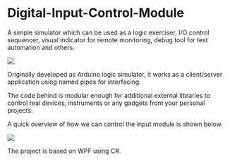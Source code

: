 # Digital-Input-Control-Module


A simple simulator which can be used as a logic exerciser, I/O control sequencer, visual indicator for remote monitoring, debug tool for test automation and others.

![](https://github.com/EdoLabWorks/xedo-imgs/blob/master/IOContolModule.png)

Originally developed as Arduino logic simulator, it works as a client/server application using named pipes for interfacing.

The code behind is modular enough for additional external libraries to control real devices, instruments or any gadgets from your personal projects.

A quick overview of how we can control the input module is shown below.

![](https://github.com/EdoLabWorks/xedo-imgs/blob/master/IOModuleOverview.png)

The project is based on WPF using C#.


